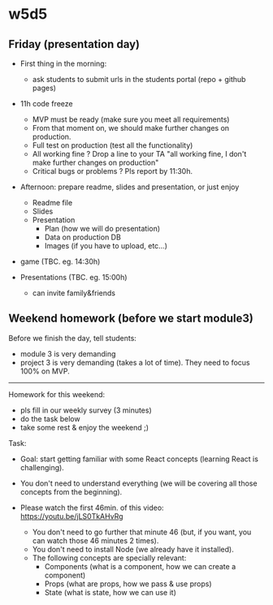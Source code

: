 

# w5d5


## Friday (presentation day)


- First thing in the morning: 
  - ask students to submit urls in the students portal (repo + github pages)




- 11h code freeze
  - MVP must be ready (make sure you meet all requirements)
  - From that moment on, we should make further changes on production.
  - Full test on production (test all the functionality)
  - All working fine ? Drop a line to your TA "all working fine, I don't make further changes on production"
  - Critical bugs or problems ? Pls report by 11:30h.

<!-- 
  Code Freeze. 
  
  Avoid:
  
  https://thecodinglove.com/when-we-add-one-last-feature-before-the-demo 
-->


- Afternoon: prepare readme, slides and presentation, or just enjoy
  - Readme file
  - Slides
  - Presentation
    - Plan (how we will do presentation)
    - Data on production DB
    - Images (if you have to upload, etc...)


- game (TBC. eg. 14:30h)

- Presentations (TBC. eg. 15:00h)
  - can invite family&friends


## Weekend homework (before we start module3)


Before we finish the day, tell students:
- module 3 is very demanding
- project 3 is very demanding (takes a lot of time). They need to focus 100% on MVP.


---




Homework for this weekend:
- pls fill in our weekly survey (3 minutes)
- do the task below
- take some rest & enjoy the weekend ;) 



Task:

- Goal: start getting familiar with some React concepts (learning React is challenging).

- You don't need to understand everything (we will be covering all those concepts from the beginning). 

- Please watch the first 46min. of this video: https://youtu.be/jLS0TkAHvRg
  - You don't need to go further that minute 46 (but, if you want, you can watch those 46 minutes 2 times).
  - You don't need to install Node (we already have it installed).
  - The following concepts are specially relevant:
    - Components (what is a component, how we can create a component)
    - Props (what are props, how we pass & use props)
    - State (what is state, how we can use it)




<!-- 

Other alternatives / bonus:

- React Tutorial for Beginners - Programming with Mosh (2h 25min)
  https://www.youtube.com/watch?v=Ke90Tje7VS0

- Codevolution (https://www.youtube.com/playlist?list=PLC3y8-rFHvwgg3vaYJgHGnModB54rxOk3)



 -->